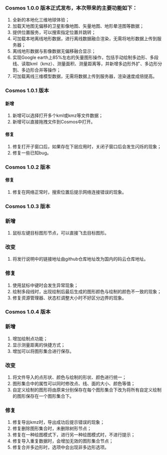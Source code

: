 ### Cosmos 1.0.0 版本正式发布，本次带来的主要功能如下：

1. 全新的本地化三维地球体验；
2. 加载天地图无偏移的卫星影像地图、矢量地图、地形晕渲图等数据；
3. 提供位置服务，可以搜索指定位置并跳转；
4. 可加载本地离线地形数据，进行离线数据融合渲染，无需将地形数据上传到服务器；
5. 离线地形数据与影像数据无偏移融合显示；
6. 实现Google earth上85%左右的矢量图形操作，包括手动绘制多边形、多段线、读取kml（kmz）、测量面积、测量距离等，并新增多边形外扩、多边形分割、多边形合并等操作；
7. 可加载离线三维模型数据，无需将数据上传到服务器，渲染速度成倍提高。


### Cosmos 1.0.1 版本

#### 新增
1. 新增可以选择打开多个kml或kmz等文件数据；
2. 新增可以直接拖拽文件到Cosmos中打开。
#### 修复
1. 修复打开子窗口后，如果存在下层应用时，关闭子窗口后会发生闪烁的现象；
2. 修复一些已知bug。


### Cosmos 1.0.2 版本

#### 修复
1. 修复在网络正常时，搜索位置后提示网络连接错误的现象。

### Cosmos 1.0.3 版本

### 新增

1. 鼠标左键目标图形节点，可以直接飞去目标图形。

### 改变

1. 将发行说明中的链接地址由github仓库地址改为国内的码云仓库地址。

### 修复

1. 使用鼠标中键时会发生异常现象；
2. 绘制多段线时，出现绘制后最后生成的图形颜色与绘制的颜色不一致的现象；
3. 修复资源管理器、状态栏调整大小时不好区分边界的现象。

### Cosmos 1.0.4 版本

### 新增

1. 增加绘制点功能；
2. 显示测量距离的快捷方式；
3. 增加可以将图形集合进行保存。

### 改变

1. 将文件导入的点形状、颜色与绘制的形状、颜色进行统一；
2. 图形集合中的属性可以同时修改点、线、面的大小、颜色等值；
3. 自定义绘制的图形将由原来分别保存在每个图形集合下改为将所有自定义绘制的图形保存在一个图形集合下。

### 修复

1. 修复导出kmz时，导出成功后提示错误的现象；
2. 修复删除图形集合时，未删除树形节点；
3. 修复在一种绘图模式下，进行另一种绘图模式时，不进行提示；
4. 修复导入重复数据时，会增加无效的图形集合节点；
5. 修复合并多边形时，选项中会出现非多边形选项。
